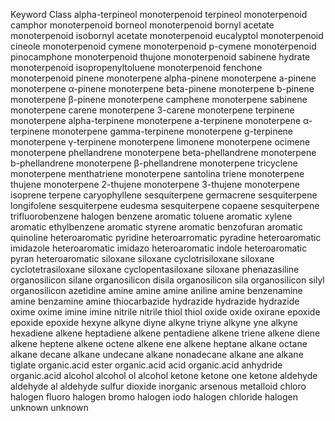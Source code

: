 Keyword	Class
alpha-terpineol	monoterpenoid
terpineol	monoterpenoid
camphor	monoterpenoid
borneol	monoterpenoid
bornyl acetate	monoterpenoid
isobornyl acetate	monoterpenoid
eucalyptol	monoterpenoid
cineole	monoterpenoid
cymene	monoterpenoid
p-cymene	monoterpenoid
pinocamphone	monoterpenoid
thujone	monoterpenoid
sabinene hydrate	monoterpenoid
isopropenyltoluene	monoterpenoid
fenchone	monoterpenoid
pinene	monoterpene
alpha-pinene	monoterpene
a-pinene	monoterpene
α-pinene	monoterpene
beta-pinene	monoterpene
b-pinene	monoterpene
β-pinene	monoterpene
camphene	monoterpene
sabinene	monoterpene
carene	monoterpene
3-carene	monoterpene
terpinene	monoterpene
alpha-terpinene	monoterpene
a-terpinene	monoterpene
α-terpinene	monoterpene
gamma-terpinene	monoterpene
g-terpinene	monoterpene
γ-terpinene	monoterpene
limonene	monoterpene
ocimene	monoterpene
phellandrene	monoterpene
beta-phellandrene	monoterpene
b-phellandrene	monoterpene
β-phellandrene	monoterpene
tricyclene	monoterpene
menthatriene	monoterpene
santolina triene	monoterpene
thujene	monoterpene
2-thujene	monoterpene
3-thujene	monoterpene
isoprene	terpene
caryophyllene	sesquiterpene
germacrene	sesquiterpene
longifolene	sesquiterpene
eudesma	sesquiterpene
copaene	sesquiterpene
trifluorobenzene	halogen
benzene	aromatic
toluene	aromatic
xylene	aromatic
ethylbenzene	aromatic
styrene	aromatic
benzofuran	aromatic
quinoline	heteroaromatic
pyridine	heteroarromatic
pyradine	heteroaromatic
imidazole	heteroaromatic
imidazo	heteroaromatic
indole	heteroaromatic
pyran	heteroaromatic
siloxane	siloxane
cyclotrisiloxane	siloxane
cyclotetrasiloxane	siloxane
cyclopentasiloxane	siloxane
phenazasiline	organosilicon
silane	organosilicon
disila	organosilicon
sila	organosilicon
silyl	organosilicon
azetidine	amine
amine	amine
aniline	amine
benzenamine	amine
benzamine	amine
thiocarbazide	hydrazide
hydrazide	hydrazide
oxime	oxime
imine	imine
nitrile	nitrile
thiol	thiol
oxide	oxide
oxirane	epoxide
epoxide	epoxide
hexyne	alkyne
diyne	alkyne
triyne	alkyne
yne	alkyne
hexadiene	alkene
heptadiene	alkene
pentadiene	alkene
triene	alkene
diene	alkene
heptene	alkene
octene	alkene
ene	alkene
heptane	alkane
octane	alkane
decane	alkane
undecane	alkane
nonadecane	alkane
ane	alkane
tiglate	organic.acid
ester	organic.acid
acid	organic.acid
anhydride	organic.acid
alcohol	alcohol
ol	alcohol
ketone	ketone
one	ketone
aldehyde	aldehyde
al	aldehyde
sulfur dioxide	inorganic
arsenous	metalloid
chloro	halogen
fluoro	halogen
bromo	halogen
iodo	halogen
chloride	halogen
unknown	unknown
